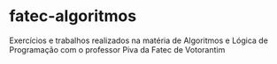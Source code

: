 # fatec-algoritmos
Exercícios e trabalhos realizados na matéria de Algoritmos e Lógica de Programação com o professor Piva da Fatec de Votorantim
